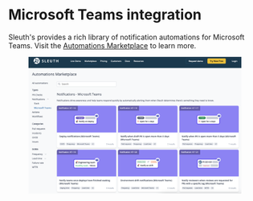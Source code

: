 # Microsoft Teams integration

Sleuth's provides a rich library of notification automations for Microsoft Teams. Visit the [Automations Marketplace](https://marketplace.sleuth.io/?filter=microsoft\_teams) to learn more.

<figure><img src="../.gitbook/assets/image (2) (1) (1) (1) (1) (1).png" alt=""><figcaption></figcaption></figure>
